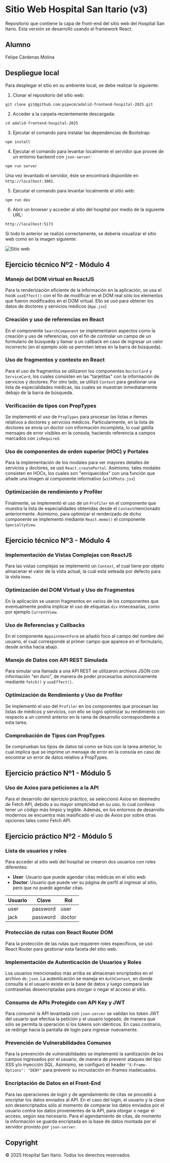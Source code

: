 # Sitio Web Hospital San Itario (v3)
Repositorio que contiene la capa de front-end del sitio web del Hospital San Itario. Esta versión se desarrolló usando el framework React.

## Alumno
Felipe Cárdenas Molina

## Despliegue local
Para desplegar el sitio en su ambiente local, se debe realizar lo siguiente:

1. Clonar el repositorio del sitio web:
```
git clone git@github.com:pipecm/adalid-frontend-hospital-2025.git
```

2. Acceder a la carpeta recientemente descargada:
```
cd adalid-frontend-hospital-2025
```

3. Ejecutar el comando para instalar las dependencias de Bootstrap:
```
npm install
```

4. Ejecutar el comando para levantar localmente el servidor que provee de un entorno backend con `json-server`:
```
npm run server
```
Una vez levantado el servidor, éste se encontrará disponible en `http://localhost:3001`.

5. Ejecutar el comando para levantar localmente el sitio web:
```
npm run dev
```

6. Abrir un browser y acceder al sitio del hospital por medio de la siguiente URL:
```
http://localhost:5173
```

Si todo lo anterior se realizó correctamente, se debería visualizar el sitio web como en la imagen siguiente:

![Sitio web](images/website_react.png "Sitio web")

## Ejercicio técnico Nº2 - Módulo 4
### Manejo del DOM virtual en ReactJS
Para la renderización eficiente de la información en la aplicación, se usa el hook `useEffect()` con el fin de modificar en el DOM real sólo los elementos que fueron modificados en el DOM virtual. Ello se usó para obtener los datos de doctores y servicios médicos (`App.jsx`)

### Creación y uso de referencias en React
En el componente `SearchComponent` se implementaron aspectos como la creación y uso de referencias, con el fin de controlar un campo de un formulario de búsqueda y llamar a un callback en caso de ingresar un valor incorrecto (en el ejemplo sólo se permiten letras en la barra de búsqueda).

### Uso de fragmentos y contexto en React
Para el uso de fragmentos se utilizaron los componentes `DoctorCard` y `ServiceCard`, los cuales consisten en las "tarjetitas" con la información de servicios y doctores. Por otro lado, se utilizó `Context` para gestionar una lista de especialidades médicas, las cuales se muestran inmediatamente debajo de la barra de búsqueda.

### Verificación de tipos con PropTypes
Se implementó el uso de `PropTypes` para procesar las listas e ítemes relativos a doctores y servicios médicos. Particularmente, en la lista de doctores se envía un doctor con información incompleta, lo cual gatilla mensajes de error visibles en la consola, haciendo referencia a campos marcados con `isRequired`.

### Uso de componentes de orden superior (HOC) y Portales
Para la implementación de los modales para ver mayores detalles de servicios y doctores, se usó `React.createPortal`. Asimismo, tales modales consisten en HOCs, los cuales son "enriquecidos" con una función que añade una imagen al componente informativo (`withPhoto.jsx`) 

### Optimización de rendimiento y Profiler
Finalmente, se implementó el uso de un `Profiler` en el componente que muestra la lista de especialidades obtenidas desde el `Context`mencionado anteriormente. Asimismo, para optimizar el renderizado de dicho componente se implementó mediante `React.memo()` el componente `SpecialtyView`.

## Ejercicio técnico Nº3 - Módulo 4
### Implementación de Vistas Complejas con ReactJS
Para las vistas complejas se implementó un `Context`, el cual tiene por objeto almacenar el valor de la vista actual, la cual está seteada por defecto para la vista `Home`.

### Optimización del DOM Virtual y Uso de Fragmentos
En la aplicación se usaron fragmentos en varios de los componentes que eventualmente podría implicar el uso de etiquetas `div` innecesarias, como por ejemplo `CurrentView`.

### Uso de Referencias y Callbacks
En el componente `AppointmentForm` se añadió foco al campo del nombre del usuario, el cual corresponde al primer campo que aparece en el formulario, desde arriba hacia abajo.

### Manejo de Datos con API REST Simulada
Para simular una llamada a una API REST se utilizaron archivos JSON con información "en duro", de manera de poder procesarlos asíncronamente mediante `fetch()` y `useEffect()`.

### Optimización de Rendimiento y Uso de Profiler
Se implementó el uso del `Profiler` en los componentes que procesan las listas de médicos y servicios, con ello se logró optimizar su rendimiento con respecto a un commit anterior en la rama de desarrollo correspondiente a esta tarea.

### Comprobación de Tipos con PropTypes
Se comprueban los tipos de datos tal como se hizo con la tarea anterior, lo cual implica que se imprime un mensaje de error en la consola en caso de encontrar un error de datos relativo a PropTypes.

## Ejercicio práctico Nº1 - Módulo 5
### Uso de Axios para peticiones a la API
Para el desarrollo del ejercicio práctico, se seleccionó Axios en desmedro de Fetch API, debido a su mayor simplicidad en su uso, lo cual conlleva tener un código más limpio y legible. Además, en los entornos de desarrollo modernos se encuentra más masificado el uso de Axios por sobre otras opciones tales como Fetch API.

## Ejercicio práctico Nº2 - Módulo 5
### Lista de usuarios y roles
Para acceder al sitio web del hospital se crearon dos usuarios con roles diferentes:
* **User**: Usuario que puede agendar citas médicas en el sitio web
* **Doctor**: Usuario que puede ver su página de perfil al ingresar al sitio, pero que no puede agendar citas.

|Usuario|Clave|Rol| 
|---|---|---|
|user|password|user|
|jack|password|doctor|

### Protección de rutas con React Router DOM
Para la protección de las rutas que requieren roles específicos, se usó React Router para gestionar esta faceta del sitio web.

### Implementación de Autenticación de Usuarios y Roles
Los usuarios mencionados más arriba se almacenan encriptados en el archivo `db.json`. La autenticación se maneja en `AuthContext`, en donde consulta si el usuario existe en la base de datos y luego compara las contraseñas desencriptadas para otorgar o negar el acceso al sitio.

### Consumo de APIs Protegido con API Key y JWT
Para consumir la API levantada con `json-server` se validan los token JWT del usuario que efectúa la petición y el usuario logeado, de manera que sólo se permita la operación si los tokens son idénticos. En caso contrario, se redirige hacia la pantalla de login para ingresar nuevamente.

### Prevención de Vulnerabilidades Comunes
Para la prevención de vulnerabilidades se implementó la sanitización de los campos ingresados por el usuario, de manera de prevenir ataques del tipo XSS y/o inyección SQL. Asimismo, se configuró el header `"X-Frame-Options": "DENY"` para prevenir su incrustación en iframes inadecuados.

### Encriptación de Datos en el Front-End
Para las operaciones de login y de agendamiento de citas se procedió a encriptar los datos enviados al API. En el caso del login, el usuario y la clave son desencriptados sólo al momento de comparar los datos enviados por el usuario contra los datos provenientes de la API, para otorgar o negar el acceso, según sea necesario. Para el agendamiento de citas, de momento la información se guarda encriptada en la base de datos montada por el servidor provisto por `json-server`.


## Copyright
© 2025 Hospital San Itario. Todos los derechos reservados.